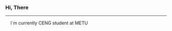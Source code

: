 ### Hi, There

****

<img src = "https://i.ibb.co/BLtB82P/metulogo.png" height="12">  I`m currently CENG student at METU 


